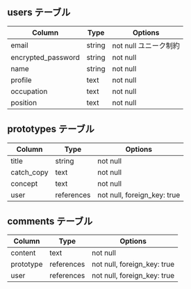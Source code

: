 ## users テーブル

| Column             | Type   | Options            |
| ------------------ | ------ | -----------        |
| email              | string | not null ユニーク制約|
| encrypted_password | string | not null           |
| name               | string | not null           |
| profile            | text   | not null           |
| occupation         | text   | not null           |
| position           | text   | not null           |

## prototypes テーブル

| Column       | Type       | Options                        |
| ------       | ---------- | ------------------------------ |
| title        | string     | not null                       |
| catch_copy   | text       | not null                       |
| concept      | text       | not null                       |
| user         | references | not null, foreign_key: true    |

## comments テーブル

| Column    | Type       | Options                        |
| -------   | ---------- | ------------------------------ |
| content   | text       | not null                       |
| prototype | references | not null, foreign_key: true    |
| user      | references | not null, foreign_key: true    |